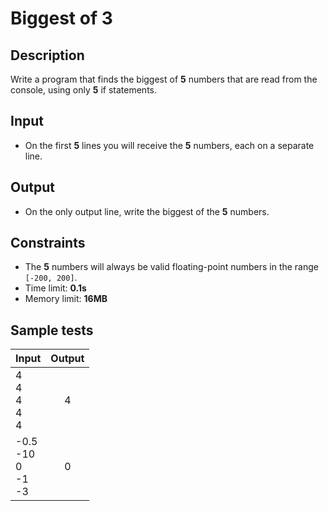 # Biggest of 3

## Description
Write a program that finds the biggest of **5** numbers that are read from the console, using only **5** if statements.

## Input
- On the first **5** lines you will receive the **5** numbers, each on a separate line.

## Output
- On the only output line, write the biggest of the **5** numbers.

## Constraints
- The **5** numbers will always be valid floating-point numbers in the range `[-200, 200]`.
- Time limit: **0.1s**
- Memory limit: **16MB**

## Sample tests

|               Input             |     Output     |
|---------------------------------|:--------------:|
|4<br/>4<br/>4<br/>4<br/>4        |4               |
|-0.5<br/>-10<br/>0<br/>-1</br>-3 |0               |